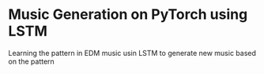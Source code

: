 # Music Generation on PyTorch using LSTM 
Learning the pattern in EDM music usin LSTM to generate new music based on the pattern
